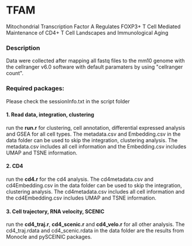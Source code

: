 # TFAM
Mitochondrial Transcription Factor A Regulates FOXP3+ T Cell Mediated Maintenance of CD4+ T Cell Landscapes and Immunological Aging
### Description
Data were collected after mapping all fastq files to the mm10 genome with the cellranger v6.0 software with default paramaters by using "cellranger count". 
### Required packages:
Please check the sessionInfo.txt in the script folder

#### 1. Read data, integration, clustering
run the __run.r__ for clustering, cell annotation, differential expressed analysis and GSEA for all cell types. The metadata.csv and Embedding.csv in the data folder can be used to skip the integration, clustering analysis. The metadata.csv includes all cell information and the Embedding.csv includes UMAP and TSNE information.

#### 2. CD4 
run the __cd4.r__ for the cd4 analysis. The cd4metadata.csv and cd4Embedding.csv in the data folder can be used to skip the integration, clustering analysis. The cd4metadata.csv includes all cell information and the cd4Embedding.csv includes UMAP and TSNE information.

#### 3. Cell trajectory, RNA velocity, SCENIC
run the __cd4_traj.r__, __cd4_scenic.r__ and __cd4_velo.r__ for all other analysis. The cd4_traj.rdata and cd4_scenic.rdata in the data folder are the results from Monocle and pySCEINIC packages.

### 
